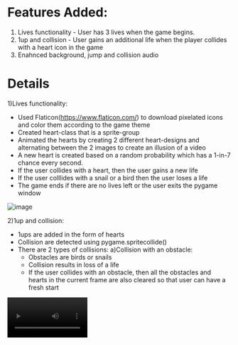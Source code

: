 # Features Added:
1) Lives functionality - User has 3 lives when the game begins.
2) 1up and collision - User gains an additional life when the player collides with a heart icon in the game
3) Enahnced background, jump and collision audio

# Details
1)Lives functionality:
- Used Flaticon(https://www.flaticon.com/) to download pixelated icons and color them according to the game theme
- Created heart-class that is a sprite-group
- Animated the hearts by creating 2 different heart-designs and alternating between the 2 images to create an illusion of a video
- A new heart is created based on a random probability which has a 1-in-7 chance every second.
- If the user collides with a heart, then the user gains a new life
- If the user colllides with a snail or a bird then the user loses a life
- The game ends if there are no lives left or the user exits the pygame window

![image](https://github.com/farhanahraf03/Pokemon-Runner/assets/42094234/f498f115-f1da-4d11-830c-922b2362c969)


2)1up and collision:
- 1ups are added in the form of hearts
- Collision are detected using pygame.spritecollide()
- There are 2 types of collisions:
    a)Collision with an obstacle:
    - Obstacles are birds or snails
    - Collision results in loss of a life
    - If the user collides with an obstacle, then all the obstacles and hearts in the current frame are also cleared so that user can have a fresh start

<video src='https://drive.google.com/file/d/1Krlx61keuXDBZkVfSy_itktc3k9szpnP/view?usp=drive_link' width=180/>

       
    b)Collision with a heart:
    - Collision results in gaining of a life
    - If the user collides with a heart, then all the hearts in the current frame are also cleared so that the user cannot overload on extra lives

![image](https://github.com/farhanahraf03/Pokemon-Runner/assets/42094234/ebb0dfce-9bf4-4b85-91ee-2e908bb95bd2)



